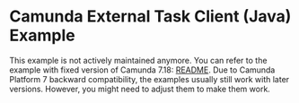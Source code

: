# Camunda External Task Client (Java) Example

This example is not actively maintained anymore. You can refer to the example with fixed version of Camunda 7.18:
[README](https://github.com/camunda/camunda-bpm-examples/blob/7.18/clients/java/dataformat/README.md).
Due to Camunda Platform 7 backward compatibility, the examples usually still work with later versions. However, you
might need to adjust them to make them work.